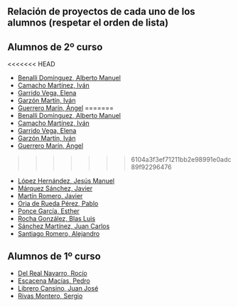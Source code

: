 ## Relación de proyectos de cada uno de los alumnos (respetar el orden de lista)

## Alumnos de 2º curso
<<<<<<< HEAD
- [Benalli Domínguez, Alberto Manuel]()
- [Camacho Martínez, Iván]()
- [Garrido Vega, Elena]()
- [Garzón Martín, Iván]()
- [Guerrero Marín, Ángel](https://github.com/wondo1996/plantilla_proyecto_iesalixar)
=======
- [Benalli Domínguez, Alberto Manuel](https://github.com/amanuelbenallid/Proyectofinal)
- [Camacho Martínez, Iván](https://github.com/icamachom/plantilla_proyecto_icamachom)
- [Garrido Vega, Elena](https://github.com/egarridov/plantilla_proyecto_egarridov)
- [Garzón Martín, Iván](https://github.com/igarzonm/plantilla_proyecto_iesalixar)
- [Guerrero Marín, Ángel](https://github.com/wondo1996/plantilla_proyecto_iesalixar)
>>>>>>> 6104a3f3ef71211bb2e98991e0adc89f92296476
- [López Hernández, Jesús Manuel](https://github.com/jmanuellopezh/plantilla_proyecto_iesalixar)
- [Márquez Sánchez, Javier](https://github.com/jmarquezs2/plantilla_proyecto_iesalixar)
- [Martín Romero, Javier](https://github.com/javiermr93/plantilla_proyecto_iesalixar)
- [Oria de Rueda Pérez, Pablo](https://github.com/poriad/plantilla_proyecto_iesalixar)
- [Ponce García, Esther](https://github.com/alumeponceg/plantilla_proyecto_iesalixar)
- [Rocha González, Blas Luis](https://github.com/BLRochaGonzalez/plantilla_proyecto_iesalixar)
- [Sánchez Martínez, Juan Carlos](https://github.com/JCarlosSanchezMartinez)
- [Santiago Romero, Alejandro]()
## Alumnos de 1º curso
- [Del Real Navarro, Rocío](https://github.com/rociornav/plantilla_proyecto_iesalixar)
- [Escacena Macías, Pedro](https://github.com/PedroEscacena/2-DAW.git)
- [Librero Cansino, Juan José](https://github.com/juanjolibrero98/plantilla_proyecto_iesalixar.git)
- [Rivas Montero, Sergio](https://github.com/SergioRivasM/plantilla_proyecto_iesalixar.git)
